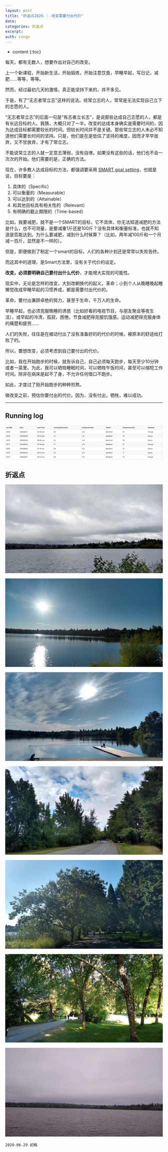 ```yaml
---
layout: post
title: "折返点2026-｜-改变需要付出代价"
date:
categories: 折返点
excerpt:
auth: conge
---
```

* content
{:toc}

每天，都有无数人，想要作出对自己的改变。

上一个新课程，开始新生活，开始锻炼，开始注意饮食，早睡早起，写日记，减肥……等等，等等。

然而，经过最初几天的激情，真正能坚持下来的，并不多见。

于是，有了“无志者常立志”这样的说法。经常立志的人，常常是无法实现自己立下的志愿的人。

“无志者常立志”的后面一句是“有志者立长志”，是说那些达成自己志愿的人，都是有长远目标的人。我猜，大概只对了一半。改变的达成本身确实是需要时间的，因为达成目标都需要较长的时间。但较长时间并不是关键。那些常立志的人未必不知道他们需要长时间的坚持。只是，他们是在是低估了坚持的难度，因而才早早放弃，又不甘放弃，才有了常立志。

不能说常立志的人就一定意志薄弱，没有自律。如果没有这些的话，他们也不会一次次的开始。他们需要的是，正确的方法。

现在，许多教人达成目标的方法，都强调要采用 [SMART goal setting](https://www.yourcoach.be/en/coaching-tools/smart-goal-setting.php)，也就是说，目标要是：    

1. 具体的（Specific）
2. 可以衡量的（Measurable）
3. 可以达到的（Attainable）
4. 和其他目标具有相关性的（Relevant）
5. 有明确的截止期限的（Time-based）

比如，我要减肥，就不是一个SMART的目标，它不具体，你无法知道减肥的方法是什么，也不可测量，是要减重1斤还是100斤？没有具体和衡量标准，也就不知道是否能达到。为什么要减肥，减到什么时候算？（比如，两年减100斤和一个月减一百斤，显然是不一样的）。

但是，即便做到了制定一个smart的目标，人们的各种计划还是常常以失败告终。

而这其中的道理，是Smart方法里，没有关于代价的设定。

 __改变，必须要明确自己要付出什么代价__，才能增大实现的可能性。


现实中，无论是怎样的改变，大到改朝换代的起义，革命；小到个人从晚睡晚起睡懒觉改成早睡早起的习惯养成，都是需要付出代价的。

革命，要付出兼顾卓绝的努力，甚至于生命，千万人的生命。

早睡早起，也必须克服晚睡的诱惑（比如好看的电视节目，与朋友聚会等夜生活），或早起的冷清，孤寂，困倦。节食减肥得克服饥饿感。运动减肥得克服身体的痛楚和疲劳……

人们的失败，往往是在被动付出了没有准备好的的代价的时候，被原本的舒适给打败了的。

所以，要想改变，必须考虑到自己要付出的代价。

比如，我在开始跑步的时候，就告诉自己，自己必须每天跑步，每天至少10分钟或者一英里。为此，我可以牺牲睡眠时间，可以牺牲午饭时间，甚至可以缩短工作时间。除非在病床是起不了身，不允许任何借口不跑步。

如此，才度过了刚开始跑步的种种煎熬。

做改变之前，预估你要付出的代价。因为，没有付出，牺牲，难以成功。

-----

## Running log
![Running log, week 26,2020](/assets/images/折返点/118382-f3ebade47bb53e00.png)

## 折返点
![20200621.jpg](/assets/images/折返点/118382-a6b6e274ae2df03e.jpg)

![20200622.jpg](/assets/images/折返点/118382-f1af39b14ae635e4.jpg)

![20200623.jpg](/assets/images/折返点/118382-fda15a407d50e106.jpg)

![20200624.jpg](/assets/images/折返点/118382-fbc72048a356eef9.jpg)

![20200625.jpg](/assets/images/折返点/118382-82d11b521ba7e293.jpg)

![20200626.jpg](/assets/images/折返点/118382-62e4a06c08be767b.jpg)

![20200627.jpg](/assets/images/折返点/118382-b6c82f788e49bfa6.jpg)


```
2020-06-29 初稿
```
